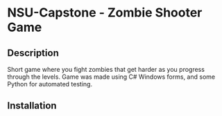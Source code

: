 # NSU-Capstone - Zombie Shooter Game
## Description
Short game where you fight zombies that get harder as you progress through the levels.
Game was made using C# Windows forms, and some Python for automated testing.
## Installation
